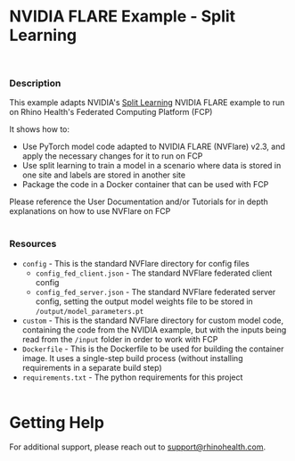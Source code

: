 # NVIDIA FLARE Example - Split Learning
<br/>

### **Description**

This example adapts NVIDIA's [Split Learning](https://github.com/NVIDIA/NVFlare/tree/2.3/examples/advanced/vertical_federated_learning) NVIDIA FLARE example to run on Rhino Health's Federated Computing Platform (FCP)

It shows how to:
* Use PyTorch model code adapted to NVIDIA FLARE (NVFlare) v2.3, and apply the necessary changes for it to run on FCP
* Use split learning to train a model in a scenario where data is stored in one site and labels are stored in another site
* Package the code in a Docker container that can be used with FCP

Please reference the User Documentation and/or Tutorials for in depth explanations on how to use NVFlare on FCP
<br/><br/>

### **Resources**
- `config` - This is the standard NVFlare directory for config files
  - `config_fed_client.json` - The standard NVFlare federated client config 
  - `config_fed_server.json` - The standard NVFlare federated server config, setting the output model weights file to be stored in `/output/model_parameters.pt`
- `custom` - This is the standard NVFlare directory for custom model code, containing the code from the NVIDIA example, but with the inputs being read from the `/input` folder in order to work with FCP
- `Dockerfile` - This is the Dockerfile to be used for building the container image. It uses a single-step build process (without installing requirements in a separate build step)
- `requirements.txt` - The python requirements for this project
<br><br>

# Getting Help
For additional support, please reach out to [support@rhinohealth.com](mailto:support@rhinohealth.com).

